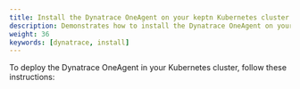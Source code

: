 ```yaml
---
title: Install the Dynatrace OneAgent on your keptn Kubernetes cluster
description: Demonstrates how to install the Dynatrace OneAgent on your keptn Kubernetes cluster. 
weight: 36
keywords: [dynatrace, install]
---
```


To deploy the Dynatrace OneAgent in your Kubernetes cluster, follow these instructions: